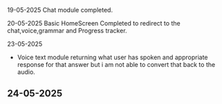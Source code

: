 19-05-2025
Chat module completed.

20-05-2025
Basic HomeScreen Completed to redirect to the chat,voice,grammar and Progress tracker.

23-05-2025
- Voice text module returning what user has spoken and appropriate response for that answer but i am not able to convert that back to the audio.

24-05-2025
- 
